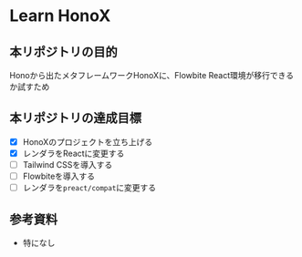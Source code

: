 # Learn HonoX

## 本リポジトリの目的
Honoから出たメタフレームワークHonoXに、Flowbite React環境が移行できるか試すため

## 本リポジトリの達成目標
- [x] HonoXのプロジェクトを立ち上げる
- [x] レンダラをReactに変更する
- [ ] Tailwind CSSを導入する
- [ ] Flowbiteを導入する
- [ ] レンダラを`preact/compat`に変更する

## 参考資料
- 特になし
